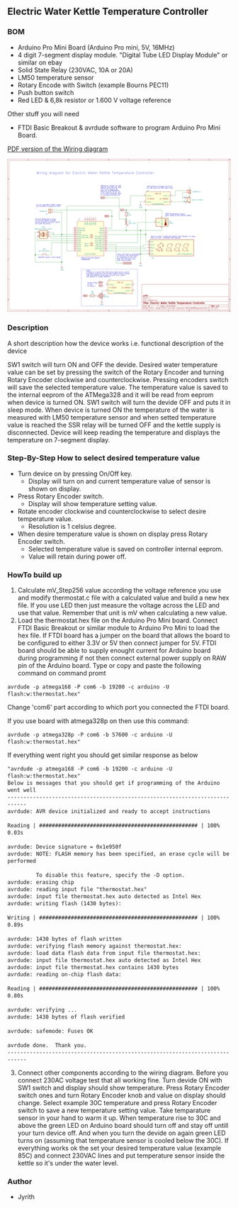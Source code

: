 
## Electric Water Kettle Temperature Controller

### BOM
- Arduino Pro Mini Board (Arduino Pro mini, 5V, 16MHz)
- 4 digit 7-segment display module. "Digital Tube LED Display Module" or similar on ebay
- Solid State Relay (230VAC, 10A or 20A)
- LM50 temperature sensor
- Rotary Encode with Switch (example Bourns PEC11)
- Push button switch
- Red LED & 6,8k resistor or 1.600 V voltage reference

Other stuff you will need
- FTDI Basic Breakout & avrdude software to program Arduino Pro Mini Board.


[PDF version of the Wiring diagram](doc/Heater.pdf)

![Wiring diagram](doc/Heater150.png "Wiring diagram")

### Description
A short description how the device works i.e. functional description of the device

SW1 switch will turn ON and OFF the devide. Desired water temperature value can be set by pressing the switch of the Rotary Encoder and turning Rotary Encoder clockwise and counterclockwise. Pressing encoders switch will save the selected temperature value. The temperature value is saved to the internal eeprom of the ATMega328 and it will be read from eeprom when device is turned ON. SW1 switch will turn the devide OFF and puts it in sleep mode. When device is turned ON the temperature of the water is measured with LM50 temperature sensor and when setted temperature value is reached the SSR relay will be turned OFF and the kettle supply is disconnected. Device will keep reading the temperature and displays the temperature on 7-segment display.

### Step-By-Step How to select desired temperature value
 - Turn device on by pressing On/Off key. 
	- Display will turn on and current temperature value of sensor is shown on display.
 - Press Rotary Encoder switch.
	- Display will show temperature setting value.
 - Rotate encoder clockwise and counterclockwise to select desire temperature value.
	- Resolution is 1 celsius degree.
 - When desire temperature value is shown on display press Rotary Encoder switch.
	- Selected temperature value is saved on controller internal eeprom.
	- Value will retain during power off.


### HowTo build up
1. Calculate mV_Step256 value according the voltage reference you use and modify thermostat.c file with a calculated value and build a new hex file. If you use LED then just measure the voltage across the LED and use that value. Remember that unit is mV when calculating a new value.
2. Load the thermostat.hex file on the Arduino Pro Mini board. Connect FTDI Basic Breakout or similar module to Arduino Pro Mini to load the hex file. If FTDI board has a jumper on the board that allows the board to be configured to either 3.3V or 5V then connect jumper for 5V. FTDI board should be able to supply enought current for Arduino board during programming if not then connect external power supply on RAW pin of the Arduino board. Type or copy and paste the following command on command promt

```
avrdude -p atmega168 -P com6 -b 19200 -c arduino -U flash:w:thermostat.hex"
```
Change 'com6' part according to which port you connected the FTDI board.

If you use board with atmega328p on then use this command:
```
avrdude -p atmega328p -P com6 -b 57600 -c arduino -U flash:w:thermostat.hex"
```


If everything went right you should get similar response as below

```
"avrdude -p atmega168 -P com6 -b 19200 -c arduino -U flash:w:thermostat.hex"
Below is messages that you should get if programming of the Arduino went well
----------------------------------------------------------------------------
avrdude: AVR device initialized and ready to accept instructions

Reading | ################################################## | 100% 0.03s

avrdude: Device signature = 0x1e950f
avrdude: NOTE: FLASH memory has been specified, an erase cycle will be performed

         To disable this feature, specify the -D option.
avrdude: erasing chip
avrdude: reading input file "thermostat.hex"
avrdude: input file thermostat.hex auto detected as Intel Hex
avrdude: writing flash (1430 bytes):

Writing | ################################################## | 100% 0.89s

avrdude: 1430 bytes of flash written
avrdude: verifying flash memory against thermostat.hex:
avrdude: load data flash data from input file thermostat.hex:
avrdude: input file thermostat.hex auto detected as Intel Hex
avrdude: input file thermostat.hex contains 1430 bytes
avrdude: reading on-chip flash data:

Reading | ################################################## | 100% 0.80s

avrdude: verifying ...
avrdude: 1430 bytes of flash verified

avrdude: safemode: Fuses OK

avrdude done.  Thank you.
----------------------------------------------------------------------------
```

3. Connect other components according to the wiring diagram. Before you connect 230AC voltage test that all working fine. Turn devide ON with SW1 switch and display should show temperature. Press Rotary Encoder switch ones and turn Rotary Encoder knob and value on display should change. Select example 30C temperature and press Rotary Encoder switch to save a new temperature setting value. Take temparature sensor in your hand to warm it up. When temperature rise to 30C and above the green LED on Arduino board should turn off and stay off untill your turn device off. And when you turn the devide on again  green LED turns on (assuming that temperature sensor is cooled below the 30C). If everything works ok the set your desired temperature value (example 85C) and connect 230VAC lines and put temperature sensor inside the kettle so it's under the water level.




### Author
- Jyrith

